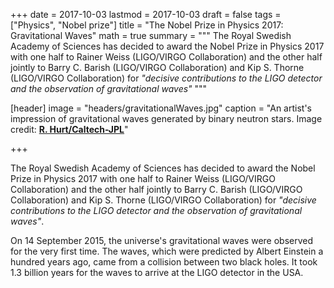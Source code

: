 +++
date = 2017-10-03
lastmod = 2017-10-03
draft = false
tags = ["Physics", "Nobel prize"]
title = "The Nobel Prize in Physics 2017: Gravitational Waves"
math = true
summary = """
The Royal Swedish Academy of Sciences has decided to award the Nobel Prize in Physics 2017 with one half to Rainer Weiss
(LIGO/VIRGO Collaboration) and the other half jointly to Barry C. Barish (LIGO/VIRGO Collaboration) and Kip S. Thorne (LIGO/VIRGO Collaboration) for *"decisive contributions to the LIGO detector and the observation of gravitational waves"*
"""

[header]
image = "headers/gravitationalWaves.jpg"
caption = "An artist's impression of gravitational waves generated by binary neutron stars. Image credit: [**R. Hurt/Caltech-JPL**](https://www.nasa.gov/feature/goddard/2016/nsf-s-ligo-has-detected-gravitational-waves)"

+++

The Royal Swedish Academy of Sciences has decided to award the Nobel Prize in Physics 2017 with one half to Rainer Weiss
(LIGO/VIRGO Collaboration) and the other half jointly to Barry C. Barish (LIGO/VIRGO Collaboration) and Kip S. Thorne (LIGO/VIRGO Collaboration) for *"decisive contributions to the LIGO detector and the observation of gravitational waves"*.

On 14 September 2015, the universe's gravitational waves were observed for the very first time. The waves, which were predicted by Albert Einstein a hundred years ago, came from a collision between two black holes. It took 1.3 billion years for the waves to arrive at the LIGO detector in the USA.
